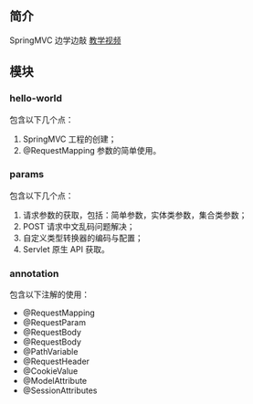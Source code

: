## 简介

SpringMVC 边学边敲 [教学视频](https://www.bilibili.com/video/BV1mE411X7yp?p=159)

## 模块

### hello-world

包含以下几个点：
1. SpringMVC 工程的创建；
2. @RequestMapping 参数的简单使用。

### params

包含以下几个点：
1. 请求参数的获取，包括：简单参数，实体类参数，集合类参数；
2. POST 请求中文乱码问题解决；
3. 自定义类型转换器的编码与配置；
4. Servlet 原生 API 获取。

### annotation

包含以下注解的使用：
- @RequestMapping
- @RequestParam
- @RequestBody
- @RequestBody
- @PathVariable
- @RequestHeader
- @CookieValue
- @ModelAttribute
- @SessionAttributes